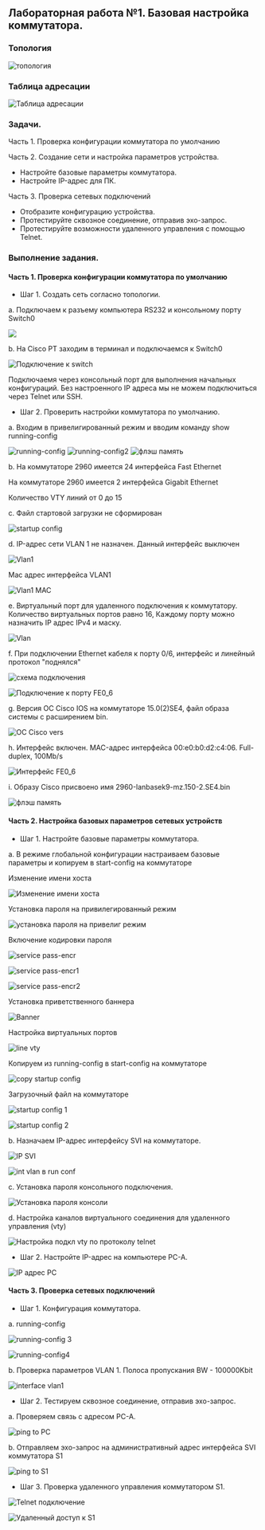 ## Лабораторная работа №1. Базовая настройка коммутатора.

### Топология

![топология](https://github.com/Shure0407/Network_engineer/assets/162669909/cdca3b13-dd03-4b90-b0f8-ff38f3cdb80d)

### Таблица адресации
![Таблица адресации](https://github.com/Shure0407/Network_engineer/assets/162669909/728b67d7-98c8-4fbd-96fd-825ba88d5c18)

### Задачи.
Часть 1. Проверка конфигурации коммутатора по умолчанию

Часть 2. Создание сети и настройка параметров устройства.
- Настройте базовые параметры коммутатора.
- Настройте IP-адрес для ПК.

Часть 3. Проверка сетевых подключений
- Отобразите конфигурацию устройства.
- Протестируйте сквозное соединение, отправив эхо-запрос.
- Протестируйте возможности удаленного управления с помощью Telnet.

### Выполнение задания.
#### Часть 1. Проверка конфигурации коммутатора по умолчанию
- Шаг 1. Создать сеть согласно топологии.

a. Подключаем к разъему компьютера RS232 и консольному порту Switch0

![](https://github.com/Shure0407/Network_engineer/assets/162669909/ba87b916-0db5-4fe2-b67b-df4e4b38b2d1)

b. На Cisco PT заходим в терминал и подключаемся к Switch0

![Подключение к switch](https://github.com/Shure0407/Network_engineer/assets/162669909/f8c82a5a-9d50-4605-a42b-452d34bb84ca)

Подключаемя через консольный порт для выполнения начальных конфигураций. Без настроенного IP адреса мы не можем подключиться через Telnet или SSH.

- Шаг 2. Проверить настройки коммутатора по умолчанию.

a. Входим в привелигированный режим и вводим команду show running-config

![running-config](https://github.com/Shure0407/Network_engineer/assets/162669909/8860a44f-7368-4cf7-adf4-e18a0c8fd5d1)
![running-config2](https://github.com/Shure0407/Network_engineer/assets/162669909/6f5f6fd6-9308-4f46-8400-e7c44b328dd4)
![флэш память](https://github.com/Shure0407/Network_engineer/assets/162669909/0409d3ef-743c-4231-b0f9-1e89c38952b3)

b. На коммутаторе 2960 имеется 24 интерфейса Fast Ethernet

   На коммутаторе 2960 имеется 2 интерфейса Gigabit Ethernet

   Количество VTY линий от 0 до 15

c. Файл стартовой загрузки не сформирован   

![startup config](https://github.com/Shure0407/Network_engineer/assets/162669909/ac31d4c4-a479-4f29-aaec-bf0f723fe497)

d. IP-адрес сети VLAN 1 не назначен. Данный интерфейс выключен

![Vlan1](https://github.com/Shure0407/Network_engineer/assets/162669909/75a95993-b155-4734-ac88-5e607da5966d)

   Мас адрес интерфейса VLAN1

![Vlan1 MAC](https://github.com/Shure0407/Network_engineer/assets/162669909/67d09cb5-da92-49e3-9864-d202728dd102)

e. Виртуальный порт для удаленного подключения к коммутатору. Количество виртуальных портов равно 16, Каждому порту можно назначить IP адрес IPv4 и маску. 

![Vlan](https://github.com/Shure0407/Network_engineer/assets/162669909/dd528f8b-1681-475c-b4e1-ecd947058d09)

f. При подключении Ethernet кабеля к порту 0/6, интерфейс и линейный протокол "поднялся"

![схема подключения](https://github.com/Shure0407/Network_engineer/assets/162669909/5d116db1-f547-4d46-b247-03597c48cf43)

![Подключение к порту FE0_6](https://github.com/Shure0407/Network_engineer/assets/162669909/5b423f14-dd46-4aa3-8788-85cec6a20489)

g. Версия ОС Cisco IOS на коммутаторе 15.0(2)SE4, файл образа системы с расширением bin.

![OC Cisco vers](https://github.com/Shure0407/Network_engineer/assets/162669909/144ef130-3d36-4e16-80c3-7fd578657b8b)

h. Интерфейс включен. MAC-адрес интерфейса 00:e0:b0:d2:c4:06. Full-duplex, 100Mb/s

![Интерфейс FE0_6](https://github.com/Shure0407/Network_engineer/assets/162669909/f317995a-ae62-4709-87d6-9ff2f4ff4107)

i. Образу Cisco присвоено имя 2960-lanbasek9-mz.150-2.SE4.bin

![флэш память](https://github.com/Shure0407/Network_engineer/assets/162669909/7d8e5789-3668-46a3-8d03-db9c5233946e)

#### Часть 2. Настройка базовых параметров сетевых устройств

- Шаг 1. Настройте базовые параметры коммутатора.

a. В режиме глобальной конфигурации настраиваем базовые параметры и копируем в start-config на коммутаторе

Изменение имени хоста

![Изменение имени хоста](https://github.com/Shure0407/Network_engineer/assets/162669909/48ef2c43-128c-4be0-8ee2-b1e1ac91c11b)

Установка пароля на привилегированный режим

![установка пароля на привелиг режим](https://github.com/Shure0407/Network_engineer/assets/162669909/a07ad063-3022-4cc8-b260-5a08d0f92822)


Включение кодировки пароля

![service pass-encr](https://github.com/Shure0407/Network_engineer/assets/162669909/2c58a02c-970c-4629-9d4c-6c352b39a4d5)

![service pass-encr1](https://github.com/Shure0407/Network_engineer/assets/162669909/841b3142-4fd5-4e5d-a246-b1dec13b345c)

![service pass-encr2](https://github.com/Shure0407/Network_engineer/assets/162669909/72eed2f3-d90c-4163-8a4d-3948f3d6fd24)

Установка приветственного баннера

![Banner](https://github.com/Shure0407/Network_engineer/assets/162669909/b61dcbd3-f129-41b9-9289-c0cd46462c2c)

Настройка виртуальных портов

![line vty](https://github.com/Shure0407/Network_engineer/assets/162669909/4f52dda3-94d7-479a-afc6-4f3a7c3116b9)

Копируем из running-config в start-config на коммутаторе

![copy startup config ](https://github.com/Shure0407/Network_engineer/assets/162669909/5efccba2-27dc-4db7-afbc-9b69a0d1a920)

Загрузочный файл на коммутаторе

![startup config 1](https://github.com/Shure0407/Network_engineer/assets/162669909/a6f963c6-46d2-430c-a20d-2ffa4b6b07a5)

![startup config 2](https://github.com/Shure0407/Network_engineer/assets/162669909/66068f79-8958-4809-acbf-90b2b6e5325a)

b. Назначаем IP-адрес интерфейсу SVI на коммутаторе.

![IP SVI](https://github.com/Shure0407/Network_engineer/assets/162669909/c039c64c-058f-4036-bf5a-09eafb7b7041)

![int vlan в run conf](https://github.com/Shure0407/Network_engineer/assets/162669909/75f20c0b-a607-4356-b192-fd23063ee65d)

c. Установка пароля консольного подключения.

![Установка пароля консоли](https://github.com/Shure0407/Network_engineer/assets/162669909/10929267-0dc2-4391-8afe-4c32936e2510)

d. Настройка каналов виртуального соединения для удаленного управления (vty)

![Настройка подкл vty по протоколу telnet](https://github.com/Shure0407/Network_engineer/assets/162669909/44e8fcb4-0e95-45dd-9a09-b2b7de94cbfd)

- Шаг 2. Настройте IP-адрес на компьютере PC-A.

![IP адрес РС](https://github.com/Shure0407/Network_engineer/assets/162669909/a99baaed-859a-4490-bb22-8d422270e487)

#### Часть 3. Проверка сетевых подключений

- Шаг 1. Конфигурация коммутатора.

a. running-config

![running-config 3](https://github.com/Shure0407/Network_engineer/assets/162669909/2b2400f1-676c-4705-b283-f57ea1affcb6)

![running-config4](https://github.com/Shure0407/Network_engineer/assets/162669909/9ae9d7b8-1903-46ef-b692-e3a52e83a09b)

b. Проверка параметров VLAN 1.
Полоса  пропускания BW - 100000Kbit

![interface vlan1](https://github.com/Shure0407/Network_engineer/assets/162669909/0a63a1a8-342f-4132-ade8-6ff949bb236a)

- Шаг 2. Тестируем сквозное соединение, отправив эхо-запрос.

a. Проверяем связь с адресом PC-A.

![ping to PC](https://github.com/Shure0407/Network_engineer/assets/162669909/04f95dd0-ff07-4ad9-bf6b-3099dc68acc4)

b. Отправляем эхо-запрос на административный адрес интерфейса SVI коммутатора S1

![ping to S1](https://github.com/Shure0407/Network_engineer/assets/162669909/fe261808-246e-4ae0-9d12-495271c50076)

- Шаг 3. Проверка удаленного управления коммутатором S1.

![Telnet подключение](https://github.com/Shure0407/Network_engineer/assets/162669909/a463c0bb-673a-4604-b120-a93a4bc7bc8c)

![Удаленный доступ к S1](https://github.com/Shure0407/Network_engineer/assets/162669909/a5e1815e-fa82-4dfa-982f-70a1c5145ea6)
